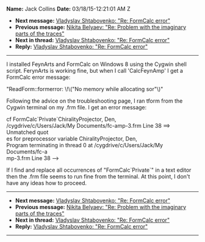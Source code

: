 **Name:** Jack Collins
**Date:** 03/18/15-12:21:01 AM Z

  - **Next message:** [Vladyslav Shtabovenko: "Re: FormCalc
    error"](0862.html)
  - **Previous message:** [Nikita Belyaev: "Re: Problem with the
    imaginary parts of the traces"](0860.html)
  - **Next in thread:** [Vladyslav Shtabovenko: "Re: FormCalc
    error"](0862.html)
  - **Reply:** [Vladyslav Shtabovenko: "Re: FormCalc error"](0862.html)

-----

I installed FeynArts and FormCalc on Windows 8 using the Cygwin shell
script. FerynArts is working fine, but when I call 'CalcFeynAmp' I get a
FormCalc error message:  

"ReadForm::formerror: \\\!\\("No memory while allocating sor"\\)"  

Following the advice on the troubleshooting page, I ran tform from the
Cygwin terminal on my .frm file. I get an error message:  

cf FormCalc\`Private\`ChiralityProjector, Den,  
/cygdrive/c/Users/Jack/My Documents/fc-amp-3.frm Line 38 ==\> Unmatched
quot  
es for preprocessor variable ChiralityProjector, Den,  
Program terminating in thread 0 at /cygdrive/c/Users/Jack/My
Documents/fc-a  
mp-3.frm Line 38 --\>  

If I find and replace all occurrences of "FormCalc\`Private\`" in a text
editor then the .frm file seems to run fine from the terminal. At this
point, I don't have any ideas how to proceed.  

-----

  - **Next message:** [Vladyslav Shtabovenko: "Re: FormCalc
    error"](0862.html)
  - **Previous message:** [Nikita Belyaev: "Re: Problem with the
    imaginary parts of the traces"](0860.html)
  - **Next in thread:** [Vladyslav Shtabovenko: "Re: FormCalc
    error"](0862.html)
  - **Reply:** [Vladyslav Shtabovenko: "Re: FormCalc error"](0862.html)

-----


